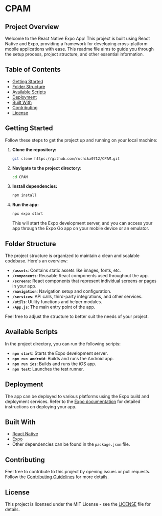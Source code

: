 # CPAM

## Project Overview

Welcome to the React Native Expo App! This project is built using React Native and Expo, providing a framework for developing cross-platform mobile applications with ease. This readme file aims to guide you through the setup process, project structure, and other essential information.

## Table of Contents

- [Getting Started](#getting-started)
- [Folder Structure](#folder-structure)
- [Available Scripts](#available-scripts)
- [Deployment](#deployment)
- [Built With](#built-with)
- [Contributing](#contributing)
- [License](#license)

## Getting Started

Follow these steps to get the project up and running on your local machine:

1. **Clone the repository:**

   ```bash
   git clone https://github.com/ruchika0712/CPAM.git
   ```

2. **Navigate to the project directory:**

   ```bash
   cd CPAM
   ```

3. **Install dependencies:**

   ```bash
   npm install
   ```

4. **Run the app:**

   ```bash
   npx expo start
   ```

   This will start the Expo development server, and you can access your app through the Expo Go app on your mobile device or an emulator.

## Folder Structure

The project structure is organized to maintain a clean and scalable codebase. Here's an overview:

- **`/assets`**: Contains static assets like images, fonts, etc.
- **`/components`**: Reusable React components used throughout the app.
- **`/screens`**: React components that represent individual screens or pages in your app.
- **`/navigation`**: Navigation setup and configuration.
- **`/services`**: API calls, third-party integrations, and other services.
- **`/utils`**: Utility functions and helper modules.
- **`/App.js`**: The main entry point of the app.

Feel free to adjust the structure to better suit the needs of your project.

## Available Scripts

In the project directory, you can run the following scripts:

- **`npm start`**: Starts the Expo development server.
- **`npm run android`**: Builds and runs the Android app.
- **`npm run ios`**: Builds and runs the iOS app.
- **`npm test`**: Launches the test runner.

## Deployment

The app can be deployed to various platforms using the Expo build and deployment services. Refer to the [Expo documentation](https://docs.expo.dev/) for detailed instructions on deploying your app.

## Built With

- [React Native](https://reactnative.dev/)
- [Expo](https://expo.dev/)
- Other dependencies can be found in the `package.json` file.

## Contributing

Feel free to contribute to this project by opening issues or pull requests. Follow the [Contributing Guidelines](CONTRIBUTING.md) for more details.

## License

This project is licensed under the MIT License - see the [LICENSE](LICENSE) file for details.
